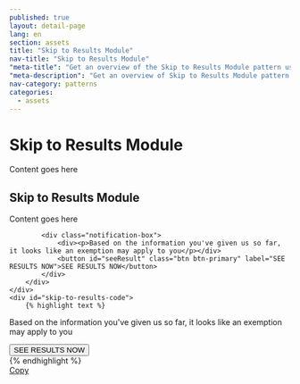 ```yaml
---
published: true
layout: detail-page
lang: en
section: assets
title: "Skip to Results Module"
nav-title: "Skip to Results Module"
"meta-title": "Get an overview of the Skip to Results Module pattern used on HealthCare.gov"
"meta-description": "Get an overview of Skip to Results Module pattern used on HealthCare.gov"
nav-category: patterns
categories:
  - assets
---
```


# Skip to Results Module

<div class="intro">
Content goes here
</div>

<div class="hr"></div>

## Skip to Results Module

Content goes here

<div class="code-wrapper">
	<div class="preview">
		<div class="control-group">

			<div class="notification-box">
				<div><p>Based on the information you've given us so far, it looks like an exemption may apply to you</p></div>
				<button id="seeResult" class="btn btn-primary" label="SEE RESULTS NOW">SEE RESULTS NOW</button>
			</div>
		</div>
	</div>
	<div id="skip-to-results-code">
		{% highlight text %}
<div class="notification-box">
	<div>
		<p>Based on the information you've given us so far, it looks like an exemption may apply to you</p>
	</div>
	<button id="seeResult" class="btn btn-primary" label="SEE RESULTS NOW">SEE RESULTS NOW</button>
</div>
		{% endhighlight %}
	</div>
	<a href="javascript:;" class="copy-button" title="Click to copy me." data-clipboard-target="skip-to-results-code" role="button">Copy</a>
</div>
